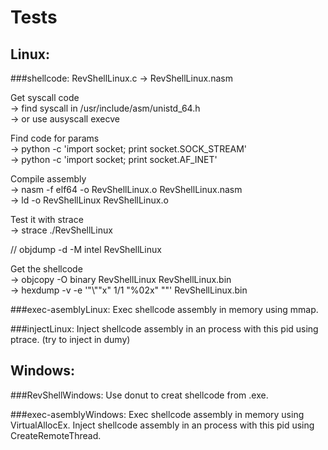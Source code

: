 # Tests

## Linux:

###shellcode:
RevShellLinux.c -> RevShellLinux.nasm  

Get syscall code  
-> find syscall in /usr/include/asm/unistd_64.h  
-> or use ausyscall execve  

Find code for params  
-> python -c 'import socket; print socket.SOCK_STREAM'  
-> python -c 'import socket; print socket.AF_INET'  

Compile assembly   
-> nasm -f elf64 -o RevShellLinux.o RevShellLinux.nasm  
-> ld -o RevShellLinux RevShellLinux.o  

Test it with strace  
-> strace ./RevShellLinux  

// objdump -d -M intel RevShellLinux  

Get the shellcode  
-> objcopy -O binary RevShellLinux RevShellLinux.bin  
-> hexdump -v -e '"\\""x" 1/1 "%02x" ""' RevShellLinux.bin  

###exec-asemblyLinux:
Exec shellcode assembly in memory using mmap.

###injectLinux:
Inject shellcode assembly in an process with this pid using ptrace. (try to inject in dumy)

## Windows:

###RevShellWindows:
Use donut to creat shellcode from .exe.

###exec-asemblyWindows:
Exec shellcode assembly in memory using VirtualAllocEx.
Inject shellcode assembly in an process with this pid using CreateRemoteThread.


